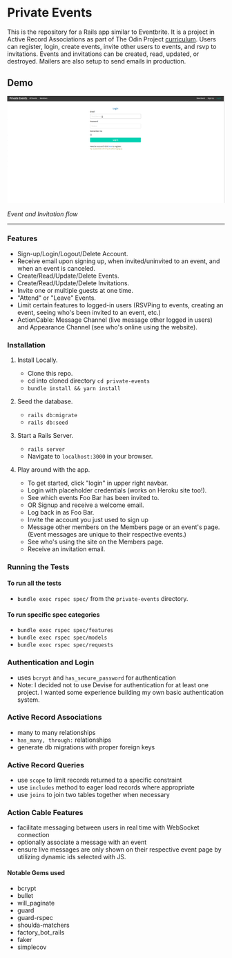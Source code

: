 # Private Events 

This is the repository for a Rails app similar to Eventbrite. It is a project in Active Record Associations as part of The Odin Project [curriculum](https://www.theodinproject.com/paths/full-stack-ruby-on-rails/courses/ruby-on-rails/lessons/associations). Users can register, login, create events, invite other users to events, and rsvp to invitations. Events and invitations can be created, read, updated, or destroyed. Mailers are also setup to send emails in production.


## Demo

![event and creation and invitation flow](demo/privateevents.gif)


*Event and Invitation flow*

***

### Features

  - Sign-up/Login/Logout/Delete Account.
  - Receive email upon signing up, when invited/uninvited to an event, and when an event is canceled.
  - Create/Read/Update/Delete Events.
  - Create/Read/Update/Delete Invitations.
  - Invite one or multiple guests at one time.
  - "Attend" or "Leave" Events.
  - Limit certain features to logged-in users (RSVPing to events, creating an event, seeing who's been invited to an event, etc.)
  - ActionCable: Message Channel (live message other logged in users) and Appearance Channel (see who's online using the website).

### Installation

1. Install Locally.
    - Clone this repo.
    - cd into cloned directory `cd private-events`
    - `bundle install && yarn install`

2. Seed the database.
    - `rails db:migrate`
    - `rails db:seed`

3. Start a Rails Server.
    - `rails server`
    - Navigate to `localhost:3000` in your browser.
    
4. Play around with the app.
    - To get started, click "login" in upper right navbar.
    - Login with placeholder credentials (works on Heroku site too!).
    - See which events Foo Bar has been invited to.
    - OR Signup and receive a welcome email.
    - Log back in as Foo Bar.
    - Invite the account you just used to sign up
    - Message other members on the Members page or an event's page. (Event messages are unique to their respective events.)
    - See who's using the site on the Members page.
    - Receive an invitation email.


### Running the Tests

#### To run all the tests

- `bundle exec rspec spec/` from the `private-events` directory.

#### To run specific spec categories

- `bundle exec rspec spec/features`
- `bundle exec rspec spec/models`
- `bundle exec rspec spec/requests`

### Authentication and Login

- uses `bcrypt` and `has_secure_password` for authentication
- Note: I decided not to use Devise for authentication for at least one project. I wanted some experience building my own basic authentication system.

### Active Record Associations

- many to many relationships
- `has_many, through:` relationships
- generate db migrations with proper foreign keys

### Active Record Queries

- use `scope` to limit records returned to a specific constraint
- use `includes` method to eager load records where appropriate
- use `joins` to join two tables together when necessary

### Action Cable Features

- facilitate messaging between users in real time with WebSocket connection
- optionally associate a message with an event
- ensure live messages are only shown on their respective event page by utilizing dynamic ids selected with JS.

#### Notable Gems used

- bcrypt
- bullet
- will_paginate
- guard
- guard-rspec
- shoulda-matchers
- factory_bot_rails
- faker
- simplecov
